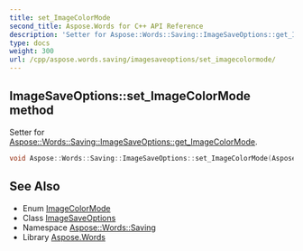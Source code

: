 ```yaml
---
title: set_ImageColorMode
second_title: Aspose.Words for C++ API Reference
description: 'Setter for Aspose::Words::Saving::ImageSaveOptions::get_ImageColorMode.'
type: docs
weight: 300
url: /cpp/aspose.words.saving/imagesaveoptions/set_imagecolormode/
---
```

## ImageSaveOptions::set_ImageColorMode method


Setter for [Aspose::Words::Saving::ImageSaveOptions::get_ImageColorMode](../get_imagecolormode/).

```cpp
void Aspose::Words::Saving::ImageSaveOptions::set_ImageColorMode(Aspose::Words::Saving::ImageColorMode value)
```

## See Also

* Enum [ImageColorMode](../../imagecolormode/)
* Class [ImageSaveOptions](../)
* Namespace [Aspose::Words::Saving](../../)
* Library [Aspose.Words](../../../)
